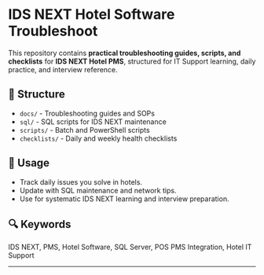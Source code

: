 # IDS NEXT Hotel Software Troubleshoot

This repository contains **practical troubleshooting guides, scripts, and checklists** for **IDS NEXT Hotel PMS**, structured for IT Support learning, daily practice, and interview reference.

## 📂 Structure
- `docs/` - Troubleshooting guides and SOPs
- `sql/` - SQL scripts for IDS NEXT maintenance
- `scripts/` - Batch and PowerShell scripts
- `checklists/` - Daily and weekly health checklists

## 🚀 Usage
- Track daily issues you solve in hotels.
- Update with SQL maintenance and network tips.
- Use for systematic IDS NEXT learning and interview preparation.

## 🔍 Keywords
IDS NEXT, PMS, Hotel Software, SQL Server, POS PMS Integration, Hotel IT Support

---
